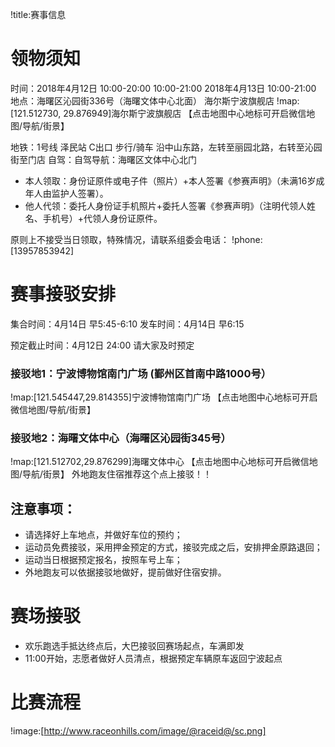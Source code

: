 !title:赛事信息

# 领物须知

时间：2018年4月12日 10:00-20:00  10:00-21:00
     2018年4月13日 10:00-21:00
地点：海曙区沁园街336号（海曙文体中心北面） 海尔斯宁波旗舰店
!map:[121.512730, 29.876949]海尔斯宁波旗舰店
【点击地图中心地标可开启微信地图/导航/街景】

地铁：1号线 泽民站 C出口  步行/骑车 沿中山东路，左转至丽园北路，右转至沁园街至门店
自驾：自驾导航：海曙区文体中心北门

* 本人领取：身份证原件或电子件（照片）+本人签署《参赛声明》（未满16岁成年人由监护人签署）。
* 他人代领：委托人身份证手机照片+委托人签署《参赛声明》（注明代领人姓名、手机号）+代领人身份证原件。

原则上不接受当日领取，特殊情况，请联系组委会电话：
!phone:[13957853942]

# 赛事接驳安排
集合时间：4月14日 早5:45-6:10
发车时间：4月14日 早6:15

预定截止时间：4月12日 24:00 请大家及时预定

### 接驳地1：宁波博物馆南门广场 (鄞州区首南中路1000号）
!map:[121.545447,29.814355]宁波博物馆南门广场
【点击地图中心地标可开启微信地图/导航/街景】

### 接驳地2：海曙文体中心（海曙区沁园街345号）
!map:[121.512702,29.876299]海曙文体中心
【点击地图中心地标可开启微信地图/导航/街景】
 外地跑友住宿推荐这个点上接驳！！


## 注意事项：
* 请选择好上车地点，并做好车位的预约；
* 运动员免费接驳，采用押金预定的方式，接驳完成之后，安排押金原路退回；
* 运动当日根据预定报名，按照车号上车；
* 外地跑友可以依据接驳地做好，提前做好住宿安排。

# 赛场接驳
* 欢乐跑选手抵达终点后，大巴接驳回赛场起点，车满即发
* 11:00开始，志愿者做好人员清点，根据预定车辆原车返回宁波起点

# 比赛流程
!image:[http://www.raceonhills.com/image/@raceid@/sc.png]
